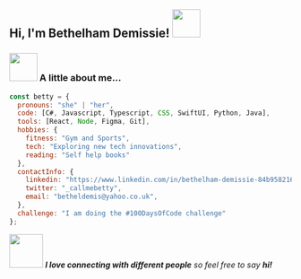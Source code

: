 
<h2> Hi, I'm Bethelham Demissie! <img src="https://media.giphy.com/media/mGcNjsfWAjY5AEZNw6/giphy.gif" width="50"></h2>

### <img src="https://media.giphy.com/media/VgCDAzcKvsR6OM0uWg/giphy.gif" width="50"> A little about me...  

```javascript
const betty = {
  pronouns: "she" | "her",
  code: [C#, Javascript, Typescript, CSS, SwiftUI, Python, Java],
  tools: [React, Node, Figma, Git],
  hobbies: {
    fitness: "Gym and Sports",
    tech: "Exploring new tech innovations",
    reading: "Self help books"
  },
  contactInfo: {
    linkedin: "https://www.linkedin.com/in/bethelham-demissie-84b958216/",
    twitter: "_callmebetty",
    email: "betheldemis@yahoo.co.uk",
  },
  challenge: "I am doing the #100DaysOfCode challenge"
};
```

<img src="https://media.giphy.com/media/LnQjpWaON8nhr21vNW/giphy.gif" width="60"> <em><b>I love connecting with different people</b> so feel free to say <b>hi!</b></em>

